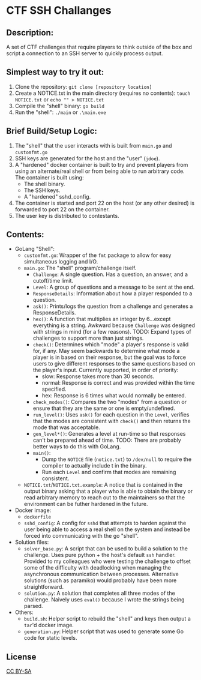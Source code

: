 # CTF SSH Challanges

## Description:
A set of CTF challenges that require players to think outside of the box and script a connection to an SSH server to quickly process output.

## Simplest way to try it out:
  1. Clone the repository: `git clone [repository location]`
  2. Create a NOTICE.txt in the main directory (requires no contents): `touch NOTICE.txt` or `echo "" > NOTICE.txt`
  3. Compile the "shell" binary: `go build`
  4. Run the "shell": `./main` or `.\main.exe`
## Brief Build/Setup Logic:
  1. The "shell" that the user interacts with is built from `main.go` and `customfmt.go`
  2. SSH keys are generated for the host and the "user" (`jdoe`).
  3. A "hardened" docker container is built to try and prevent players from using an alternate/real shell or from being able to run arbitrary code. The container is built using:
     - The shell binary.
     - The SSH keys.
     - A "hardened" sshd_config.
  4. The container is started and port 22 on the host (or any other desired) is forwarded to port 22 on the container.
  5. The user key is distributed to contestants.

## Contents:
 - GoLang "Shell":
   - `customfmt.go`: Wrapper of the `fmt` package to allow for easy simultaneous logging and I/O. 
   - `main.go`: The "shell" program/challenge itself. 
     - `Challenge`: A single question. Has a question, an answer, and a cutoff/time limit.
     - `Level`: A group of questions and a message to be sent at the end.
     - `ResponseDetails`: Information about how a player responded to a question. 
     - `ask()`: Prints/logs the question from a challenge and generates a ResponseDetails.
     - `hex()`: A function that multiplies an integer by 6...except everything is a string. Awkward because `Challenge` was designed with strings in mind (for a few reasons). TODO: Expand types of challenges to support more than just strings.
     - `check()`: Determines which "mode" a player's response is valid for, if any. May seem backwards to determine what mode a player is in based on their response, but the goal was to force users to give different responses to the same questions based on the player's input. Currently supported, in order of priority:
       - slow: Response takes more than 30 seconds.
       - normal: Response is correct and was provided within the time specified.
       - hex: Response is 6 times what would normally be entered.  
     - `check_modes()`: Compares the two "modes" from a question or ensure that they are the same or one is empty/undefined.
     - `run_level()`: Uses `ask()` for each question in the `Level`, verifies that the modes are consistent with `check()` and then returns the mode that was acceptable.
     - `gen_level*()`: Generates a level at run-time so that responses can't be prepared ahead of time. TODO: There are probably better ways to do this with GoLang.
     - `main()`: 
       - Dump the `NOTICE` file (`notice.txt`) to `/dev/null` to require the compiler to actually include t in the binary.
       - Run each `Level` and confirm that modes are remaining consistent.
   - `NOTICE.txt`/`NOTICE.txt.example`: A notice that is contained in the output binary asking that a player who is able to obtain the binary or read arbitrary memory to reach out to the maintainers so that the environment can be futher hardened in the future.
 - Docker image:
   - `dockerfile`
   - `sshd_config`: A config for `sshd` that attempts to harden against the user being able to access a real shell on the system and instead be forced into communicating with the go "shell".
- Solution files:
   - `solver_base.py`: A script that can be used to build a solution to the challenge. Uses pure python + the host's default `ssh` handler. Provided to my colleagues who were testing the challenge to offset some of the difficulty with deadlocking when managing the asynchronous communication between processes. Alternative solutions (such as paramiko) would probably have been more straightforward.
   - `solution.py`: A solution that completes all three modes of the challenge. Naively uses `eval()` because I wrote the strings being parsed.
- Others:
   - `build.sh`: Helper script to rebuild the "shell" and keys then output a `tar`'d docker image.
   - `generation.py`: Helper script that was used to generate some Go code for static levels.

## License

[CC BY-SA](https://creativecommons.org/licenses/by-sa/4.0/)